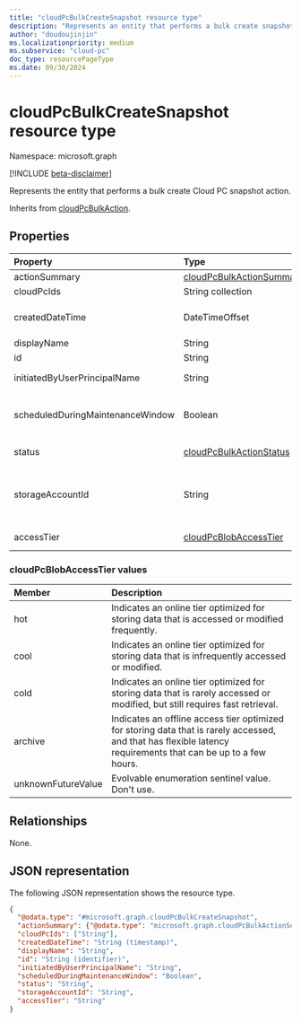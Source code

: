 ```yaml
---
title: "cloudPcBulkCreateSnapshot resource type"
description: "Represents an entity that performs a bulk create snapshot action."
author: "doudoujinjin"
ms.localizationpriority: medium
ms.subservice: "cloud-pc"
doc_type: resourcePageType
ms.date: 09/30/2024
---
```


# cloudPcBulkCreateSnapshot resource type

Namespace: microsoft.graph

[!INCLUDE [beta-disclaimer](../../includes/beta-disclaimer.md)]

Represents the entity that performs a bulk create Cloud PC snapshot action.

Inherits from [cloudPcBulkAction](../resources/cloudpcbulkaction.md).

## Properties
|Property|Type|Description|
|:---|:---|:---|
|actionSummary|[cloudPcBulkActionSummary](../resources/cloudpcbulkactionsummary.md)|The run summary of this bulk action. Inherited from [cloudPcBulkAction](../resources/cloudpcbulkaction.md). |
|cloudPcIds|String collection|The IDs of the Cloud PCs the bulk action applies to. Inherited from [cloudPcBulkAction](../resources/cloudpcbulkaction.md). |
|createdDateTime|DateTimeOffset|The date and time when the bulk action was created. The timestamp type represents date and time information using ISO 8601 format and is always in UTC. For example, midnight UTC on Jan 1, 2014 is `2014-01-01T00:00:00Z`. Inherited from [cloudPcBulkAction](../resources/cloudpcbulkaction.md). |
|displayName|String|Name of the bulk action. Inherited from [cloudPcBulkAction](../resources/cloudpcbulkaction.md). |
|id|String|The ID of the bulk action. Inherited from [cloudPcBulkAction](../resources/cloudpcbulkaction.md). |
|initiatedByUserPrincipalName|String|The user principal name (UPN) of the user who initiated this bulk action. Read-only. Inherited from [cloudPcBulkAction](../resources/cloudpcbulkaction.md).|
|scheduledDuringMaintenanceWindow|Boolean|Indicates whether the bulk action is scheduled according to the maintenance window. When `true`, the bulk action uses the maintenance window to schedule the action; `false` means that the bulk action doesn't use the maintenance window. The default value is `false`. Inherited from [cloudPcBulkAction](../resources/cloudpcbulkaction.md).|
|status|[cloudPcBulkActionStatus](../resources/cloudpcbulkaction.md#cloudpcbulkactionstatus-values)|The status of the bulk actions. Possible values are `pending`, `succeeded`, `failed`, `unknownFutureValue`. The default value is `pending`. Read-only. Inherited from [cloudPcBulkAction](../resources/cloudpcbulkaction.md).|
|storageAccountId|String|The unique identifier for Secure Azure Storage Account, which receives the restore points (snapshots). The value can't be modified after it's created. For example, '/subscriptions/06199b73-30a1-4922-8734-93feca64cdf6/resourceGroups/res2627/providers/Microsoft.Storage/storageAccounts/sto1125'. Read-Only.|
|accessTier|[cloudPcBlobAccessTier](#cloudpcblobaccesstier-values)|Indicates the access tier of the blob file that the snapshot is copied to. Possible values are `hot`, `cool`, `cold`, `archive`, and `unknownFutureValue`. The default value is `hot`. Read-Only.|


### cloudPcBlobAccessTier values

|Member|Description|
|:---|:---|
|hot|Indicates an online tier optimized for storing data that is accessed or modified frequently.|
|cool|Indicates an online tier optimized for storing data that is infrequently accessed or modified.|
|cold|Indicates an online tier optimized for storing data that is rarely accessed or modified, but still requires fast retrieval.|
|archive|Indicates an offline access tier optimized for storing data that is rarely accessed, and that has flexible latency requirements that can be up to a few hours.|
|unknownFutureValue|Evolvable enumeration sentinel value. Don't use.|

## Relationships
None.

## JSON representation
The following JSON representation shows the resource type.
<!-- {
  "blockType": "resource",
  "keyProperty": "id",
  "@odata.type": "microsoft.graph.cloudPcBulkCreateSnapshot",
  "baseType": "microsoft.graph.cloudPcBulkAction",
  "openType": false
}
-->
``` json
{
  "@odata.type": "#microsoft.graph.cloudPcBulkCreateSnapshot",
  "actionSummary": {"@odata.type": "microsoft.graph.cloudPcBulkActionSummary"},
  "cloudPcIds": ["String"],
  "createdDateTime": "String (timestamp)",
  "displayName": "String",
  "id": "String (identifier)",
  "initiatedByUserPrincipalName": "String",
  "scheduledDuringMaintenanceWindow": "Boolean",
  "status": "String",
  "storageAccountId": "String",
  "accessTier": "String"
}
```
